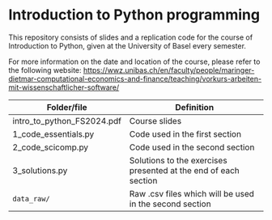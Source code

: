 # Introduction to Python programming

This repository consists of slides and a replication code for the course of Introduction to Python, given at the University of Basel every semester.

For more information on the date and location of the course, please refer to the following website:
https://wwz.unibas.ch/en/faculty/people/maringer-dietmar-computational-economics-and-finance/teaching/vorkurs-arbeiten-mit-wissenschaftlicher-software/


Folder/file | Definition
-------|-----------
intro_to_python_FS2024.pdf | Course slides
1_code_essentials.py | Code used in the first section
2_code_scicomp.py | Code used in the second section
3_solutions.py | Solutions to the exercises presented at the end of each section
`data_raw/` | Raw .csv files which will be used in the second section
